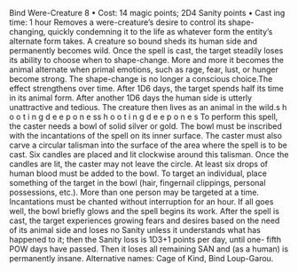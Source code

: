 Bind Were-Creature 8
• Cost:  14 magic points; 2D4 Sanity points
•
 Cast
ing time: 1 hour
Removes a were-creature’s desire to control its shape-
changing, quickly condemning it to the life as whatever 
form the entity’s alternate form takes. A creature so bound 
sheds its human side and permanently becomes wild.
Once the spell is cast, the target steadily loses its ability 
to choose when to shape-change. More and more it becomes 
the animal alternate when primal emotions, such as rage, 
fear, lust, or hunger become strong. The shape-change is 
no longer a conscious choice.The effect strengthens over 
time. After 1D6 days, the target spends half its time in its 
animal form. After another 1D6 days the human side is 
utterly unattractive and tedious. The creature then lives as an animal in the wild.s 
h 
o 
o 
t 
i 
n 
g 
d 
e e 
p 
o 
n 
e 
ss 
h 
o 
o 
t 
i 
n 
g 
d 
e e 
p 
o 
n 
e 
s
To perform this spell, the caster needs a bowl of solid 
silver or gold. The bowl must be inscribed with the 
incantations of the spell on its inner surface. The caster 
must also carve a circular talisman into the surface of the 
area where the spell is to be cast. Six candles are placed 
and lit clockwise around this talisman. Once the candles 
are lit, the caster may not leave the circle. At least six drops 
of human blood must be added to the bowl. To target an 
individual, place something of the target in the bowl (hair, 
fingernail clippings, personal possessions, etc.). More than 
one person may be targeted at a time. Incantations must 
be chanted without interruption for an hour. If all goes 
well, the bowl briefly glows and the spell begins its work.
After the spell is cast, the target experiences growing 
fears and desires based on the need of its animal side and 
loses no Sanity unless it understands what has happened to 
it; then the Sanity loss is 1D3+1 points per day, until one-
fifth POW days have passed. Then it loses all remaining 
SAN and (as a human) is permanently insane.
Alternative names: Cage of Kind, Bind Loup-Garou.

